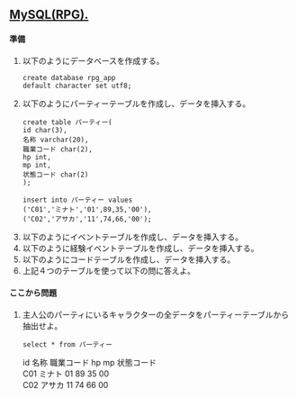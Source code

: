 ## [MySQL(RPG).](https://joytas.net/programming/mysql/mysql_rpg)
#### 準備
1. 以下のようにデータベースを作成する。
	~~~mysql
	create database rpg_app
	default character set utf8;
	~~~
1. 以下のようにパーティーテーブルを作成し、データを挿入する。
	~~~mysql
	create table パーティー(
	id char(3),
	名称 varchar(20),
	職業コード char(2),
	hp int,
	mp int,
	状態コード char(2)
	);

	insert into パーティー values
	('C01','ミナト','01',89,35,'00'),
	('C02','アサカ','11',74,66,'00');
	~~~
1. 以下のようにイベントテーブルを作成し、データを挿入する。
1. 以下のように経験イベントテーブルを作成し、データを挿入する。
1. 以下のようにコードテーブルを作成し、データを挿入する。
1. 上記４つのテーブルを使って以下の問に答えよ。
#### ここから問題
1. 主人公のパーティにいるキャラクターの全データをパーティーテーブルから抽出せよ。
	~~~mysql
	select * from パーティー
	~~~
	id	名称	職業コード	hp	mp	状態コード	
	C01	ミナト	01	89	35	00	
	C02	アサカ	11	74	66	00	
